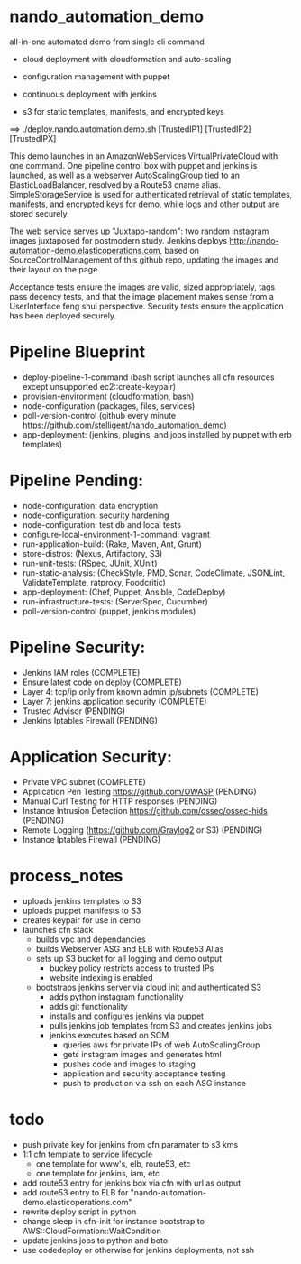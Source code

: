 # nando_automation_demo



all-in-one automated demo from single cli command

- cloud deployment with cloudformation and auto-scaling

- configuration management with puppet 

- continuous deployment with jenkins

- s3 for static templates, manifests, and encrypted keys



==> ./deploy.nando.automation.demo.sh [TrustedIP1] [TrustedIP2] [TrustedIPX]



This demo launches in an AmazonWebServices VirtualPrivateCloud with one command. One pipeline control box with puppet and jenkins is launched, as well as a webserver AutoScalingGroup tied to an ElasticLoadBalancer, resolved by a Route53 cname alias.  SimpleStorageService is used for authenticated retrieval of static templates, manifests, and encrypted keys for demo, while logs and other output are stored securely. 

The web service serves up "Juxtapo-random": two random instagram images juxtaposed for postmodern study.  Jenkins deploys http://nando-automation-demo.elasticoperations.com, based on SourceControlManagement of this github repo, updating the images and their layout on the page.  

Acceptance tests ensure the images are valid, sized appropriately, tags pass decency tests, and that the image placement makes sense from a UserInterface feng shui perspective. Security tests ensure the application has been deployed securely.



# Pipeline Blueprint

- deploy-pipeline-1-command (bash script launches all cfn resources except unsupported ec2::create-keypair)
- provision-environment (cloudformation, bash)
- node-configuration (packages, files, services)
- poll-version-control (github every minute https://github.com/stelligent/nando_automation_demo)
- app-deployment: (jenkins, plugins, and jobs installed by puppet with erb templates)



# Pipeline Pending:

- node-configuration: data encryption
- node-configuration: security hardening
- node-configuration: test db and local tests
- configure-local-environment-1-command: vagrant
- run-application-build: (Rake, Maven, Ant, Grunt)
- store-distros: (Nexus, Artifactory, S3)
- run-unit-tests: (RSpec, JUnit, XUnit)
- run-static-analysis: (CheckStyle, PMD, Sonar, CodeClimate, JSONLint, ValidateTemplate, ratproxy, Foodcritic)
- app-deployment: (Chef, Puppet, Ansible, CodeDeploy)
- run-infrastructure-tests: (ServerSpec, Cucumber)
- poll-version-control (puppet, jenkins modules)



# Pipeline Security:

- Jenkins IAM roles (COMPLETE)
- Ensure latest code on deploy (COMPLETE)
- Layer 4: tcp/ip only from known admin ip/subnets (COMPLETE)
- Layer 7: jenkins application security (COMPLETE)
- Trusted Advisor (PENDING)
- Jenkins Iptables Firewall (PENDING)



# Application Security:

- Private VPC subnet (COMPLETE)
- Application Pen Testing https://github.com/OWASP (PENDING)
- Manual Curl Testing for HTTP responses (PENDING)
- Instance Intrusion Detection https://github.com/ossec/ossec-hids (PENDING)
- Remote Logging (https://github.com/Graylog2 or S3) (PENDING)
- Instance Iptables Firewall (PENDING)



# process_notes

- uploads jenkins templates to S3
- uploads puppet manifests to S3
- creates keypair for use in demo
- launches cfn stack
	- builds vpc and dependancies
	- builds Webserver ASG and ELB with Route53 Alias
	- sets up S3 bucket for all logging and demo output
		- buckey policy restricts access to trusted IPs
		- website indexing is enabled
	- bootstraps jenkins server via cloud init and authenticated S3
		- adds python instagram functionality
		- adds git functionality
		- installs and configures jenkins via puppet
		- pulls jenkins job templates from S3 and creates jenkins jobs
		- jenkins executes based on SCM
			- queries aws for private IPs of web AutoScalingGroup
			- gets instagram images and generates html
			- pushes code and images to staging
			- application and security acceptance testing
			- push to production via ssh on each ASG instance



# todo

- push private key for jenkins from cfn paramater to s3 kms
- 1:1 cfn template to service lifecycle
	- one template for www's, elb, route53, etc
	- one template for jenkins, iam, etc
- add route53 entry for jenkins box via cfn with url as output
- add route53 entry to ELB for "nando-automation-demo.elasticoperations.com" 
- rewrite deploy script in python
- change sleep in cfn-init for instance bootstrap to AWS::CloudFormation::WaitCondition
- update jenkins jobs to python and boto
- use codedeploy or otherwise for jenkins deployments, not ssh

